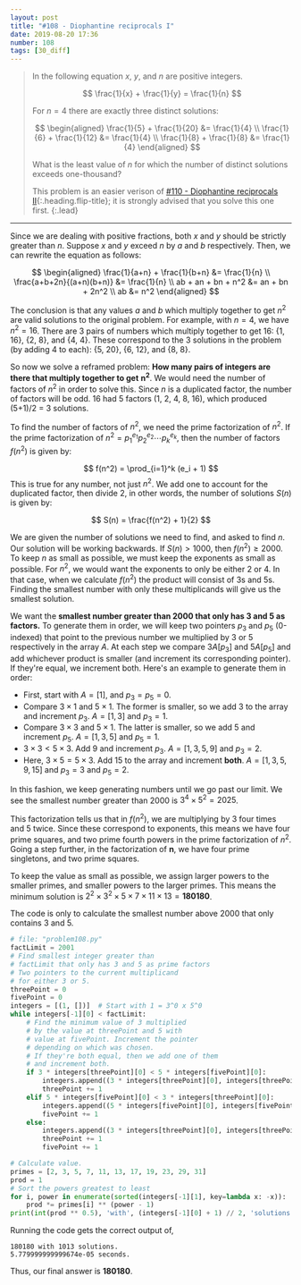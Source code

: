 ```yaml
---
layout: post
title: "#108 - Diophantine reciprocals I"
date: 2019-08-20 17:36
number: 108
tags: [30_diff]
---
```

> In the following equation $x$, $y$, and $n$ are positive integers.
> 
> $$
> \frac{1}{x} + \frac{1}{y} = \frac{1}{n}
> $$
> 
> For $n=4$ there are exactly three distinct solutions:
> 
> $$
> \begin{aligned}
    \frac{1}{5} + \frac{1}{20} &= \frac{1}{4}
    \\
    \frac{1}{6} + \frac{1}{12} &= \frac{1}{4}
    \\
    \frac{1}{8} + \frac{1}{8} &= \frac{1}{4}
\end{aligned}
> $$
> 
> What is the least value of $n$ for which the number of distinct solutions exceeds one-thousand?
> 
> This problem is an easier verison of [#110 - Diophantine reciprocals II](/blog/project_euler/2019-08-21-110-Diophantine-reciprocals-II){:.heading.flip-title}; it is strongly advised that you solve this one first.
{:.lead}
* * *

Since we are dealing with positive fractions, both $x$ and $y$ should be strictly greater than $n$. Suppose $x$ and $y$ exceed $n$ by $a$ and $b$ respectively. Then, we can rewrite the equation as follows:

$$
\begin{aligned}
    \frac{1}{a+n} + \frac{1}{b+n} &= \frac{1}{n}
    \\
    \frac{a+b+2n}{(a+n)(b+n)} &= \frac{1}{n}
    \\
    ab + an + bn + n^2 &= an + bn + 2n^2
    \\
    ab &= n^2
\end{aligned}
$$

The conclusion is that any values $a$ and $b$ which multiply together to get $n^2$ are valid solutions to the original problem. For example, with $n=4$, we have $n^2=16$. There are 3 pairs of numbers which multiply together to get 16: {1, 16}, {2, 8}, and {4, 4}. These correspond to the 3 solutions in the problem (by adding 4 to each): {5, 20}, {6, 12}, and {8, 8}.

So now we solve a reframed problem: **How many pairs of integers are there that multiply together to get** $\mathbf{n^2}$. We would need the number of factors of $n^2$ in order to solve this. Since $n$ is a duplicated factor, the number of factors will be odd. 16 had 5 factors (1, 2, 4, 8, 16), which produced (5+1)/2 = 3 solutions.

To find the number of factors of $n^2$, we need the prime factorization of $n^2$. If the prime factorization of $n^2=p_1^{e_1}p_2^{e_2}\cdots p_k^{e_k}$, then the number of factors $f(n^2)$ is given by:

$$
f(n^2) = \prod_{i=1}^k (e_i + 1)
$$
This is true for any number, not just $n^2$. We add one to account for the duplicated factor, then divide 2, in other words, the number of solutions $S(n)$ is given by:

$$
S(n) = \frac{f(n^2) + 1}{2}
$$

We are given the number of solutions we need to find, and asked to find $n$. Our solution will be working backwards. If $S(n)> 1000$, then $f(n^2) \geq 2000$. To keep $n$ as small as possible, we must keep the exponents as small as possible. For $n^2$, we would want the exponents to only be either 2 or 4. In that case, when we calculate $f(n^2)$ the product will consist of 3s and 5s. Finding the smallest number with only these multiplicands will give us the smallest solution.

We want the **smallest number greater than 2000 that only has 3 and 5 as factors.** To generate them in order, we will keep two pointers $p_3$ and $p_5$ (0-indexed) that point to the previous number we multiplied by 3 or 5 respectively in the array $A$. At each step we compare $3A[p_3]$ and $5A[p_5]$ and add whichever product is smaller (and increment its corresponding pointer). If they're equal, we increment both. Here's an example to generate them in order:
* First, start with $A=[1]$, and $p_3=p_5=0$.
* Compare $3\times 1$ and $5\times 1$. The former is smaller, so we add 3 to the array and increment $p_3$. $A=[1,3]$ and $p_3=1$.
* Compare $3\times 3$ and $5\times 1$. The latter is smaller, so we add 5 and increment $p_5$. $A=[1,3,5]$ and $p_5=1$.
* $3\times 3 < 5\times 3$. Add 9 and increment $p_3$. $A=[1,3,5,9]$ and $p_3=2$.
* Here, $3\times 5 = 5\times 3$. Add 15 to the array and increment **both**. $A=[1,3,5,9,15]$ and $p_3=3$ and $p_5=2$.

In this fashion, we keep generating numbers until we go past our limit. We see the smallest number greater than 2000 is $3^4\times 5^2=2025$.

This factorization tells us that in $f(n^2)$, we are multiplying by 3 four times and 5 twice. Since these correspond to exponents, this means we have four prime squares, and two prime fourth powers in the prime factorization of $n^2$. Going a step further, in the factorization of $\mathbf{n}$, we have four prime singletons, and two prime squares.

To keep the value as small as possible, we assign larger powers to the smaller primes, and smaller powers to the larger primes. This means the minimum solution is $2^2\times 3^2\times 5\times 7\times 11\times 13 = \mathbf{180180}$.

The code is only to calculate the smallest number above 2000 that only contains 3 and 5.
```python
# file: "problem108.py"
factLimit = 2001
# Find smallest integer greater than
# factLimit that only has 3 and 5 as prime factors
# Two pointers to the current multiplicand
# for either 3 or 5.
threePoint = 0
fivePoint = 0
integers = [(1, [])]  # Start with 1 = 3^0 x 5^0
while integers[-1][0] < factLimit:
    # Find the minimum value of 3 multiplied
    # by the value at threePoint and 5 with
    # value at fivePoint. Increment the pointer
    # depending on which was chosen.
    # If they're both equal, then we add one of them
    # and increment both.
    if 3 * integers[threePoint][0] < 5 * integers[fivePoint][0]:
        integers.append((3 * integers[threePoint][0], integers[threePoint][1] + [3]))
        threePoint += 1
    elif 5 * integers[fivePoint][0] < 3 * integers[threePoint][0]:
        integers.append((5 * integers[fivePoint][0], integers[fivePoint][1] + [5]))
        fivePoint += 1
    else:
        integers.append((3 * integers[threePoint][0], integers[threePoint][1] + [3]))
        threePoint += 1
        fivePoint += 1

# Calculate value.
primes = [2, 3, 5, 7, 11, 13, 17, 19, 23, 29, 31]
prod = 1
# Sort the powers greatest to least
for i, power in enumerate(sorted(integers[-1][1], key=lambda x: -x)):
    prod *= primes[i] ** (power - 1)
print(int(prod ** 0.5), 'with', (integers[-1][0] + 1) // 2, 'solutions.')
```
Running the code gets the correct output of,
```
180180 with 1013 solutions.
5.779999999999674e-05 seconds.
```
Thus, our final answer is **180180**.